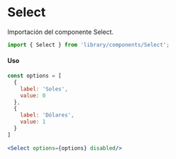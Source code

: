 # Select

Importación del componente Select.

```jsx
import { Select } from 'library/components/Select';
```

<!-- STORY -->

#### Uso

```jsx
const options = [
  {
    label: 'Soles',
    value: 0
  },
  {
    label: 'Dólares',
    value: 1
  }
]
  
<Select options={options} disabled/>
```
